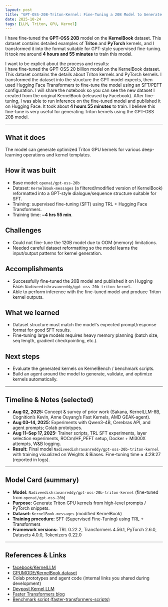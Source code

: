 ```yaml
---
layout: post
title: "GPT-OSS-20B-Triton-Kernel: Fine-Tuning a 20B Model to Generate GPU Kernels"
date: 2025-10-24
tags: [LLM, Triton, GPU, Kernel]
---
```


I have fine-tuned the **GPT-OSS 20B** model on the **KernelBook** dataset. This dataset contains detailed examples of **Triton** and **PyTorch** kernels, and I transformed it into the format suitable for GPT-style supervised fine-tuning. It took me around **4 hours and 55 minutes** to train this model.

I want to be explicit about the process and results:  
I have fine-tuned the GPT-OSS 20 billion model on the KernelBook dataset. This dataset contains the details about Triton kernels and PyTorch kernels. I transformed the dataset into the structure the GPT model expects, then used Hugging Face Transformers to fine-tune the model using an SFT/PEFT configuration. I will share the notebook so you can see the new dataset I created from the original KernelBook (released by Facebook). After fine-tuning, I was able to run inference on the fine-tuned model and published it on Hugging Face. It took about **4 hours 55 minutes** to train. I believe this fine-tune is very useful for generating Triton kernels using the GPT-OSS 20B model.

---

## What it does
The model can generate optimized Triton GPU kernels for various deep-learning operations and kernel templates.

## How it was built
- Base model: `openai/gpt-oss-20b`  
- Dataset: `KernelBook-messages` (a filtered/modified version of KernelBook) reformatted into a GPT-style dialogue/sequence structure suitable for SFT.  
- Training: supervised fine-tuning (SFT) using TRL + Hugging Face Transformers.  
- Training time: ~**4 hrs 55 min**.

## Challenges
- Could not fine-tune the 120B model due to OOM (memory) limitations.  
- Needed careful dataset reformatting so the model learns the input/output patterns for kernel generation.

## Accomplishments
- Successfully fine-tuned the 20B model and published it on Hugging Face: `Nadiveedishravanreddy/gpt-oss-20b-triton-kernel`.  
- Able to perform inference with the fine-tuned model and produce Triton kernel outputs.

## What we learned
- Dataset structure must match the model's expected prompt/response format for good SFT results.  
- Fine-tuning large models requires heavy memory planning (batch size, seq length, gradient checkpointing, etc.).

## Next steps
- Evaluate the generated kernels on KernelBench / benchmark scripts.  
- Build an agent around the model to generate, validate, and optimize kernels automatically.

---

## Timeline & Notes (selected)

- **Aug 02, 2025:** Concept & survey of prior work (Sakana, KernelLLM-8B, Cognition’s Kevin, Anne Ouyang’s Fast Kernels, AMD GEAK-agent).  
- **Aug 03–14, 2025:** Experiments with Qwen3-4B, Cerebras API, and agent prompts; Colab prototypes.  
- **Aug 11–Sep 17, 2025:** Trainer scripts, TRL SFT experiments, layer selection experiments, ROCm/HF_PEFT setup, Docker + MI300X attempts, W&B logging.  
- **Result:** Final model `Nadiveedishravanreddy/gpt-oss-20b-triton-kernel` with training visualized on Weights & Biases. Fine-tuning time ≈ 4:29:27 (reported in logs).

---

## Model Card (summary)

- **Model:** `Nadiveedishravanreddy/gpt-oss-20b-triton-kernel` (fine-tuned from `openai/gpt-oss-20b`)  
- **Purpose:** Generate Triton GPU kernels from high-level prompts / PyTorch snippets.  
- **Dataset:** `KernelBook-messages` (modified KernelBook)  
- **Training procedure:** SFT (Supervised Fine-Tuning) using TRL + Transformers  
- **Framework versions:** TRL 0.22.2, Transformers 4.56.1, PyTorch 2.6.0, Datasets 4.0.0, Tokenizers 0.22.0

---

## References & Links

- [facebook/KernelLLM](https://huggingface.co/facebook/KernelLLM)  
- [GPUMODE/KernelBook dataset](https://huggingface.co/datasets/GPUMODE/KernelBook)  
- Colab prototypes and agent code (internal links you shared during development)  
- [Devpost Kernel LLM](https://devpost.com/software/kernel-llm)  
- [Faster Transformers blog](https://huggingface.co/blog/faster-transformers)  
- [Benchmark script (faster-transformers-scripts)](https://huggingface.co/datasets/ariG23498/faster-transformers-scripts/blob/main/benchmark-kernels-with-without.py)
